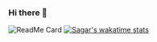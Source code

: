 ### Hi there 👋
![ReadMe Card](https://github-readme-stats.vercel.app/api?username=sagargada73&show_icons=true&hide_border=true&&count_private=true&include_all_commits=true)
[![Sagar's wakatime stats](https://github-readme-stats.vercel.app/api/wakatime?username=sagargada73)](https://github.com/sagargada73)
<!--
**sagargada73/sagargada73** is a ✨ _special_ ✨ repository because its `README.md` (this file) appears on your GitHub profile.![counter](https://[YourEndpoint].m.pipedream.net)
Here are some ideas to get you started:

- 🔭 I’m currently working on ...
- 🌱 I’m currently learning ...
- 👯 I’m looking to collaborate on ...
- 🤔 I’m looking for help with ...
- 💬 Ask me about ...
- 📫 How to reach me: ...
- 😄 Pronouns: ...
- ⚡ Fun fact: ...
-->
